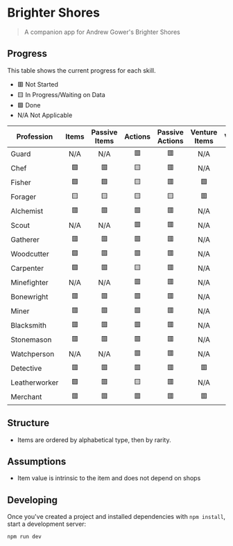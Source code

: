 # Brighter Shores

> A companion app for Andrew Gower's Brighter Shores

## Progress

This table shows the current progress for each skill.

- 🟥 Not Started
- 🟨 In Progress/Waiting on Data
- 🟩 Done
- N/A Not Applicable

| Profession    | Items | Passive Items | Actions | Passive Actions | Venture Items | Ventures | Tools | Action Rates |
| ------------- | :---: | :-----------: | :-----: | :-------------: | :-----------: | :------: | :---: | :----------: |
| Guard         |  N/A  |      N/A      |   🟥    |       🟥        |      N/A      |   N/A    |  N/A  |      🟥      |
| Chef          |  🟩   |      🟥       |   🟨    |       🟥        |      N/A      |   N/A    |  🟥   |      🟥      |
| Fisher        |  🟩   |      🟩       |   🟨    |       🟥        |      🟩       |   N/A    |  🟥   |      🟥      |
| Forager       |  🟨   |      🟨       |   🟨    |       🟨        |      🟥       |    🟥    |  🟨   |      🟥      |
| Alchemist     |  🟥   |      🟥       |   🟥    |       🟥        |      N/A      |   N/A    |  N/A  |      🟥      |
| Scout         |  N/A  |      N/A      |   🟥    |       🟥        |      N/A      |   N/A    |  N/A  |      🟥      |
| Gatherer      |  🟥   |      🟥       |   🟥    |       🟥        |      N/A      |   N/A    |  🟥   |      🟥      |
| Woodcutter    |  🟩   |      🟥       |   🟥    |       🟥        |      N/A      |   N/A    |  🟥   |      🟥      |
| Carpenter     |  🟩   |      🟥       |   🟨    |       🟥        |      N/A      |   N/A    |  🟥   |      🟥      |
| Minefighter   |  N/A  |      N/A      |   🟥    |       🟥        |      N/A      |   N/A    |  N/A  |      🟥      |
| Bonewright    |  🟥   |      🟥       |   🟥    |       🟥        |      N/A      |   N/A    |  N/A  |      🟥      |
| Miner         |  🟥   |      🟥       |   🟥    |       🟥        |      N/A      |   N/A    |  🟥   |      🟥      |
| Blacksmith    |  🟥   |      🟥       |   🟥    |       🟥        |      N/A      |   N/A    |  N/A  |      🟥      |
| Stonemason    |  🟥   |      🟥       |   🟥    |       🟥        |      N/A      |   N/A    |  N/A  |      🟥      |
| Watchperson   |  N/A  |      N/A      |   🟥    |       🟥        |      N/A      |    🟥    |  N/A  |      🟥      |
| Detective     |  🟥   |      🟥       |   🟥    |       🟥        |      🟥       |    🟥    |  🟥   |      🟥      |
| Leatherworker |  🟩   |      🟥       |   🟨    |       🟥        |      N/A      |   N/A    |  N/A  |      🟥      |
| Merchant      |  🟥   |      🟥       |   🟥    |       🟥        |      🟥       |    🟥    |  N/A  |      🟥      |

## Structure

- Items are ordered by alphabetical type, then by rarity.

## Assumptions

- Item value is intrinsic to the item and does not depend on shops

## Developing

Once you've created a project and installed dependencies with `npm install`, start a development server:

```bash
npm run dev

```
